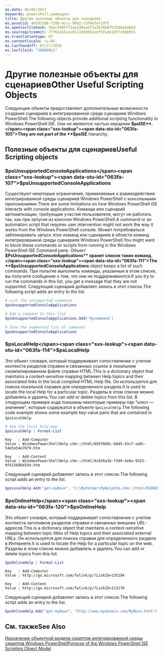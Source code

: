 ```yaml
---
ms.date: 06/05/2017
keywords: powershell,командлет
title: Другие полезные объекты для сценариев
ms.assetid: 4d781196-720b-4ccc-90d2-c570e5e719f5
ms.openlocfilehash: 58acfd05ff1ae1d9aa5f3a3576b8fb320ba4abbd
ms.sourcegitcommit: 77f62a55cac8c13d69d51eef5fade18f71d66955
ms.translationtype: HT
ms.contentlocale: ru-RU
ms.lasthandoff: 07/17/2018
ms.locfileid: "39093911"
---
```

# <a name="other-useful-scripting-objects"></a><span data-ttu-id="063fa-103">Другие полезные объекты для сценариев</span><span class="sxs-lookup"><span data-stu-id="063fa-103">Other Useful Scripting Objects</span></span>

<span data-ttu-id="063fa-104">Следующие объекты предоставляют дополнительные возможности создания сценариев в интегрированной среде сценариев Windows PowerShell.</span><span class="sxs-lookup"><span data-stu-id="063fa-104">The following objects provide additional scripting functionality in Windows PowerShell ISE.</span></span> <span data-ttu-id="063fa-105">Они не являются частью иерархии **$psISE**.</span><span class="sxs-lookup"><span data-stu-id="063fa-105">They are not part of the **$psISE** hierarchy.</span></span>

## <a name="useful-scripting-objects"></a><span data-ttu-id="063fa-106">Полезные объекты для сценариев</span><span class="sxs-lookup"><span data-stu-id="063fa-106">Useful Scripting objects</span></span>

### <a name="psunsupportedconsoleapplications"></a><span data-ttu-id="063fa-107">$psUnsupportedConsoleApplications</span><span class="sxs-lookup"><span data-stu-id="063fa-107">$psUnsupportedConsoleApplications</span></span>

<span data-ttu-id="063fa-108">Существуют некоторые ограничения, применяемые к взаимодействию интегрированной среды сценариев Windows PowerShell с консольными приложениями.</span><span class="sxs-lookup"><span data-stu-id="063fa-108">There are some limitations on how Windows PowerShell ISE interacts with console applications.</span></span> <span data-ttu-id="063fa-109">Команда или сценарий автоматизации, требующие участия пользователя, могут не работать так, как при запуске из консоли Windows PowerShell.</span><span class="sxs-lookup"><span data-stu-id="063fa-109">A command or an automation script that requires user intervention might not work the way it works from the Windows PowerShell console.</span></span> <span data-ttu-id="063fa-110">Может потребоваться заблокировать запуск этих команд или сценариев в области команд интегрированной среды сценариев Windows PowerShell.</span><span class="sxs-lookup"><span data-stu-id="063fa-110">You might want to block these commands or scripts from running in the Windows PowerShell ISE Command pane.</span></span> <span data-ttu-id="063fa-111">Объект **$PsUnsupportedConsoleApplications** хранит список таких команд.</span><span class="sxs-lookup"><span data-stu-id="063fa-111">The **$psUnsupportedConsoleApplications** object keeps a list of such commands.</span></span> <span data-ttu-id="063fa-112">При попытке выполнить команды, указанные в этом списке, вы получите сообщение о том, что они не поддерживаются.</span><span class="sxs-lookup"><span data-stu-id="063fa-112">If you try to run the commands in this list, you get a message that they are not supported.</span></span> <span data-ttu-id="063fa-113">Следующий сценарий добавляет запись в этот список.</span><span class="sxs-lookup"><span data-stu-id="063fa-113">The following script adds an entry to the list.</span></span>

```powershell
# List the unsupported commands
$psUnsupportedConsoleApplications

# Add a command to this list
$psUnsupportedConsoleApplications.Add('Mycommand')

# Show the augmented list of commands
$psUnsupportedConsoleApplications
```

### <a name="pslocalhelp"></a><span data-ttu-id="063fa-114">$psLocalHelp</span><span class="sxs-lookup"><span data-stu-id="063fa-114">$psLocalHelp</span></span>

<span data-ttu-id="063fa-115">Это объект словаря, который поддерживает сопоставление с учетом контекста разделов справки и связанных ссылок в локальном скомпилированном файле справки HTML.</span><span class="sxs-lookup"><span data-stu-id="063fa-115">This is a dictionary object that maintains a context-sensitive mapping between Help topics and their associated links in the local compiled HTML Help file.</span></span> <span data-ttu-id="063fa-116">Он используется для поиска локальной справки для определенного раздела.</span><span class="sxs-lookup"><span data-stu-id="063fa-116">It is used to locate the local Help for a particular topic.</span></span> <span data-ttu-id="063fa-117">Разделы в этом списке можно добавлять и удалять.</span><span class="sxs-lookup"><span data-stu-id="063fa-117">You can add or delete topics from this list.</span></span> <span data-ttu-id="063fa-118">В следующем примере кода показаны некоторые примеры пар "ключ —значение", которые содержатся в объекте `$psLocalHelp`.</span><span class="sxs-lookup"><span data-stu-id="063fa-118">The following code example shows some example key-value pairs that are contained in `$psLocalHelp`.</span></span>

```powershell
# See the local help map
$psLocalHelp | Format-List
```

```output
Key   : Add-Computer
Value : WindowsPowerShellHelp.chm::/html/093f660c-b8d5-43cf-aa0c-54e5e54e76f9.htm

Key   : Add-Content
Value : WindowsPowerShellHelp.chm::/html/0c836a1b-f389-4e9a-9325-0f415686d194.htm
```

<span data-ttu-id="063fa-119">Следующий сценарий добавляет запись в этот список.</span><span class="sxs-lookup"><span data-stu-id="063fa-119">The following script adds an entry to the list.</span></span>

```powershell
$psLocalHelp.Add("get-myNoun", "c:\MyFolder\MyHelpChm.chm::/html/0198854a-1298-57ae-aa0c-87b5e5a84712.htm")
```

### <a name="psonlinehelp"></a><span data-ttu-id="063fa-120">$psOnlineHelp</span><span class="sxs-lookup"><span data-stu-id="063fa-120">$psOnlineHelp</span></span>

<span data-ttu-id="063fa-121">Это объект словаря, который поддерживает сопоставление с учетом контекста заголовков разделов справки и связанных внешних URL-адресов.</span><span class="sxs-lookup"><span data-stu-id="063fa-121">This is a dictionary object that maintains a context-sensitive mapping between topic titles of Help topics and their associated external URLs.</span></span> <span data-ttu-id="063fa-122">Он используется для поиска справки для определенного раздела в Интернете.</span><span class="sxs-lookup"><span data-stu-id="063fa-122">It is used to locate the Help for a particular topic on the web.</span></span> <span data-ttu-id="063fa-123">Разделы в этом списке можно добавлять и удалять.</span><span class="sxs-lookup"><span data-stu-id="063fa-123">You can add or delete topics from this list.</span></span>

```powershell
$psOnlineHelp | Format-List
```

```output
Key   : Add-Computer
Value : http://go.microsoft.com/fwlink/p/?LinkID=135194

Key   : Add-Content
Value : http://go.microsoft.com/fwlink/p/?LinkID=113278
```

<span data-ttu-id="063fa-124">Следующий сценарий добавляет запись в этот список.</span><span class="sxs-lookup"><span data-stu-id="063fa-124">The following script adds an entry to the list.</span></span>

```powershell
$psOnlineHelp.Add("get-myNoun", "http://www.mydomain.com/MyNoun.html")
```

## <a name="see-also"></a><span data-ttu-id="063fa-125">См. также</span><span class="sxs-lookup"><span data-stu-id="063fa-125">See Also</span></span>

[<span data-ttu-id="063fa-126">Назначение объектной модели скриптов интегрированной среды скриптов Windows PowerShell</span><span class="sxs-lookup"><span data-stu-id="063fa-126">Purpose of the Windows PowerShell ISE Scripting Object Model</span></span>](../../core-powershell/ise/Purpose-of-the-Windows-PowerShell-ISE-Scripting-Object-Model.md)